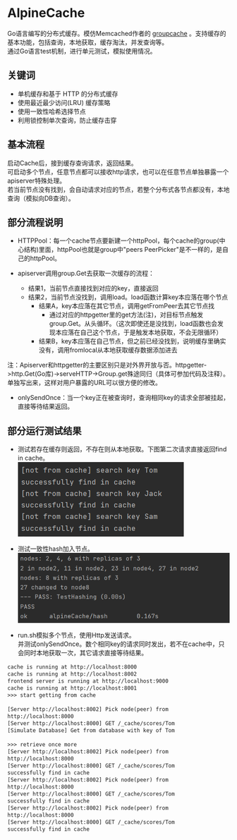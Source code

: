 # AlpineCache
Go语言编写的分布式缓存。模仿Memcached作者的 [groupcache](https://www.github.com/golang/groupcache)
。支持缓存的基本功能，包括查询，本地获取，缓存淘汰，并发查询等。  
通过Go语言test机制，进行单元测试，模拟使用情况。

## 关键词
* 单机缓存和基于 HTTP 的分布式缓存
* 使用最近最少访问(LRU) 缓存策略
* 使用一致性哈希选择节点
* 利用锁控制单次查询，防止缓存击穿

## 基本流程
启动Cache后，接到缓存查询请求，返回结果。  
可启动多个节点，任意节点都可以接收http请求，也可以在任意节点单独暴露一个apiserver特殊处理。  
若当前节点没有找到，会自动请求对应的节点，若整个分布式各节点都没有，本地查询（模拟向DB查询）。

## 部分流程说明
* HTTPPool：每一个cache节点要新建一个httpPool，每个cache的group(中心结构)里面，httpPool也就是group中"peers PeerPicker"是不一样的，是自己的httpPool。  

* apiserver调用group.Get去获取一次缓存的流程：
  * 结果1，当前节点直接找到对应的key，直接返回
  * 结果2，当前节点没找到，调用load。load函数计算key本应落在哪个节点
    * 结果A，key本应落在其它节点，调用getFromPeer去其它节点找 
      * 通过对应的httpgetter里的get方法(注)，对目标节点触发group.Get。从头循环。（这次即使还是没找到，load函数也会发现本应落在自己这个节点，于是触发本地获取，不会无限循环）
    * 结果B，key本应落在自己节点，但之前已经没找到，说明缓存里确实没有，调用fromlocal从本地获取缓存数据添加进去
  
注：Apiserver和httpgetter的主要区别只是对外界开放与否。httpgetter->http.Get(Go库)->serveHTTP->Group.get殊途同归（具体可参加代码及注释）。单独写出来，这样对用户暴露的URL可以很方便的修改。

* onlySendOnce：当一个key正在被查询时，查询相同key的请求全部被挂起，直接等待结果返回。

## 部分运行测试结果
* 测试若存在缓存则返回，不存在则从本地获取。下图第二次请求直接返回find in cache。  
![http](readmeResources/basic_test.PNG)

* 测试一致性hash加入节点。  
![hashring](readmeResources/hashring_test.PNG)

* run.sh模拟多个节点，使用Http发送请求。  
  并测试onlySendOnce。数个相同key的请求同时发出，若不在cache中，只会同时本地获取一次，其它请求直接等待结果。  
```
cache is running at http://localhost:8000
cache is running at http://localhost:8002
frontend server is running at http://localhost:9000
cache is running at http://localhost:8001
>>> start getting from cache

[Server http://localhost:8002] Pick node(peer) from http://localhost:8000
[Server http://localhost:8000] GET /_cache/scores/Tom
[Simulate Database] Get from database with key of Tom

>>> retrieve once more
[Server http://localhost:8002] Pick node(peer) from http://localhost:8000
[Server http://localhost:8000] GET /_cache/scores/Tom
successfully find in cache
[Server http://localhost:8002] Pick node(peer) from http://localhost:8000
[Server http://localhost:8000] GET /_cache/scores/Tom
successfully find in cache
[Server http://localhost:8002] Pick node(peer) from http://localhost:8000
[Server http://localhost:8000] GET /_cache/scores/Tom
successfully find in cache
```